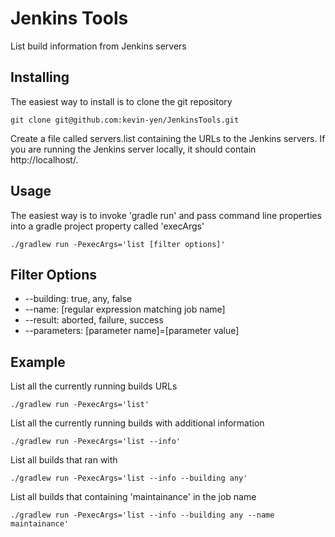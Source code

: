 # Jenkins Tools

List build information from Jenkins servers

## Installing
The easiest way to install is to clone the git repository

```
git clone git@github.com:kevin-yen/JenkinsTools.git
```

Create a file called servers.list containing the URLs to the Jenkins servers. If you are running the Jenkins server locally, it should contain http://localhost/.

## Usage
The easiest way is to invoke 'gradle run' and pass command line properties into a gradle project property called 'execArgs'

```
./gradlew run -PexecArgs='list [filter options]'
```

## Filter Options
* --building: true, any, false
* --name: [regular expression matching job name]
* --result: aborted, failure, success
* --parameters: [parameter name]=[parameter value]

## Example
List all the currently running builds URLs

```
./gradlew run -PexecArgs='list'
```

List all the currently running builds with additional information

```
./gradlew run -PexecArgs='list --info'
```

List all builds that ran with 

```
./gradlew run -PexecArgs='list --info --building any'
```

List all builds that containing 'maintainance' in the job name

```
./gradlew run -PexecArgs='list --info --building any --name maintainance'
```